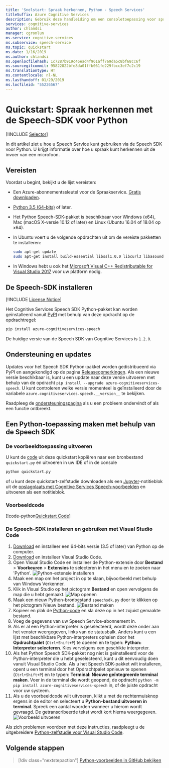 ```yaml
---
title: 'Snelstart: Spraak herkennen, Python - Speech Services'
titleSuffix: Azure Cognitive Services
description: Gebruik deze handleiding om een consoletoepassing voor spraak-naar-tekst te maken met de Speech-SDK voor Python. Als u klaar bent, kunt u de microfoon van de computer gebruiken om in realtime spraak naar tekst te transcriberen.
services: cognitive-services
author: chlandsi
manager: cgronlun
ms.service: cognitive-services
ms.subservice: speech-service
ms.topic: quickstart
ms.date: 1/16/2019
ms.author: chlandsi
ms.openlocfilehash: 1c7287b919c46ead4f961aff769da5c8bf68cc6f
ms.sourcegitcommit: 95822822bfe8da01ffb061fe229fbcc3ef7c2c19
ms.translationtype: HT
ms.contentlocale: nl-NL
ms.lasthandoff: 01/29/2019
ms.locfileid: "55226567"
---
```

# <a name="quickstart-recognize-speech-with-the-speech-sdk-for-python"></a>Quickstart: Spraak herkennen met de Speech-SDK voor Python

[!INCLUDE [Selector](../../../includes/cognitive-services-speech-service-quickstart-selector.md)]

In dit artikel ziet u hoe u Speech Service kunt gebruiken via de Speech SDK voor Python. U krijgt informatie over hoe u spraak kunt herkennen uit de invoer van een microfoon.

## <a name="prerequisites"></a>Vereisten

Voordat u begint, bekijkt u de lijst vereisten:

* Een Azure-abonnementssleutel voor de Spraakservice. [Gratis downloaden](get-started.md).
* [Python 3.5 (64-bits)](https://www.python.org/downloads/) of later.
* Het Python Speech-SDK-pakket is beschikbaar voor Windows (x64), Mac (macOS X-versie 10.12 of later) en Linux (Ubuntu 16.04 of 18.04 op x64).
* In Ubuntu voert u de volgende opdrachten uit om de vereiste pakketten te installeren:

  ```sh
  sudo apt-get update
  sudo apt-get install build-essential libssl1.0.0 libcurl3 libasound2 wget
  ```

* In Windows hebt u ook het [Microsoft Visual C++ Redistributable for Visual Studio 2017](https://support.microsoft.com/help/2977003/the-latest-supported-visual-c-downloads) voor uw platform nodig.

## <a name="install-the-speech-sdk"></a>De Speech-SDK installeren

[!INCLUDE [License Notice](../../../includes/cognitive-services-speech-service-license-notice.md)]

Het Cognitive Services Speech SDK Python-pakket kan worden geïnstalleerd vanuit [PyPI](https://pypi.org/) met behulp van deze opdracht op de opdrachtregel:

```sh
pip install azure-cognitiveservices-speech
```

De huidige versie van de Speech SDK van Cognitive Services is `1.2.0`.

## <a name="support-and-updates"></a>Ondersteuning en updates

Updates voor het Speech SDK Python-pakket worden gedistribueerd via PyPI en aangekondigd op de pagina [Releaseopmerkingen](./releasenotes.md).
Als een nieuwe versie beschikbaar is, kunt u een update naar deze versie uitvoeren met behulp van de opdracht `pip install --upgrade azure-cognitiveservices-speech`.
U kunt controleren welke versie momenteel is geïnstalleerd door de variabele `azure.cognitiveservices.speech.__version__` te bekijken.

Raadpleeg de [ondersteuningspagina](./support.md) als u een probleem ondervindt of als een functie ontbreekt.

## <a name="create-a-python-application-using-the-speech-sdk"></a>Een Python-toepassing maken met behulp van de Speech SDK

### <a name="run-the-sample"></a>De voorbeeldtoepassing uitvoeren

U kunt de [code](#quickstart-code) uit deze quickstart kopiëren naar een bronbestand `quickstart.py` en uitvoeren in uw IDE of in de console

```sh
python quickstart.py
```

of u kunt deze quickstart-zelfstudie downloaden als een [Jupyter](https://jupyter.org)-notitieblok uit de [opslagplaats met Cognitive Services Speech-voorbeelden](https://github.com/Azure-Samples/cognitive-services-speech-sdk/) en uitvoeren als een notitieblok.

### <a name="sample-code"></a>Voorbeeldcode

[!code-python[Quickstart Code](~/samples-cognitive-services-speech-sdk/quickstart/python/quickstart.py#code)]

### <a name="install-and-use-the-speech-sdk-with-visual-studio-code"></a>De Speech-SDK installeren en gebruiken met Visual Studio Code

1. [Download](https://www.python.org/downloads/) en installeer een 64-bits versie (3.5 of later) van Python op de computer.
1. [Download](https://code.visualstudio.com/Download) en installeer Visual Studio Code.
1. Open Visual Studio Code en installeer de Python-extensie door **Bestand** > **Voorkeuren** > **Extensies** te selecteren in het menu en te zoeken naar 'Python'.
   ![Python-extensie installeren](media/sdk/qs-python-vscode-python-extension.png)
1. Maak een map om het project in op te slaan, bijvoorbeeld met behulp van Windows Verkenner.
1. Klik in Visual Studio op het pictogram **Bestand** en open vervolgens de map die u hebt gemaakt.
   ![Map openen](media/sdk/qs-python-vscode-python-open-folder.png)
1. Maak een nieuw Python-bronbestand `speechsdk.py` door te klikken op het pictogram Nieuw bestand.
   ![Bestand maken](media/sdk/qs-python-vscode-python-newfile.png)
1. Kopieer en plak de [Python-code](#quickstart-code) en sla deze op in het zojuist gemaakte bestand.
1. Voeg de gegevens van uw Speech Service-abonnement in.
1. Als er al een Python-interpreter is geselecteerd, wordt deze onder aan het venster weergegeven, links van de statusbalk.
   Anders kunt u een lijst met beschikbare Python-interpreters ophalen door het **Opdrachtpalet** (`Ctrl+Shift+P`) te openen en te typen: **Python: Interpreter selecteren**. Kies vervolgens een geschikte interpreter.
1. Als het Python Speech SDK-pakket nog niet is geïnstalleerd voor de Python-interpreter die u hebt geselecteerd, kunt u dit eenvoudig doen vanuit Visual Studio Code.
   Als u het Speech SDK-pakket wilt installeren, opent u een terminal door het Opdrachtpalet opnieuw te openen (`Ctrl+Shift+P`) en te typen: **Terminal: Nieuwe geïntegreerde terminal maken**.
   Voer in de terminal die wordt geopend, de opdracht `python -m pip install azure-cognitiveservices-speech` in, of de juiste opdracht voor uw systeem.
1. Als u de voorbeeldcode wilt uitvoeren, klikt u met de rechtermuisknop ergens in de editor en selecteert u **Python-bestand uitvoeren in terminal**.
   Spreek een aantal woorden wanneer u hierom wordt gevraagd. De getranscribeerde tekst wordt kort hierna weergegeven.
   ![Voorbeeld uitvoeren](media/sdk/qs-python-vscode-python-run.png)

Als zich problemen voordoen met deze instructies, raadpleegt u de uitgebreidere [Python-zelfstudie voor Visual Studio Code](https://code.visualstudio.com/docs/python/python-tutorial).

## <a name="next-steps"></a>Volgende stappen

> [!div class="nextstepaction"]
> [Python-voorbeelden in GitHub bekijken](https://aka.ms/csspeech/samples)
